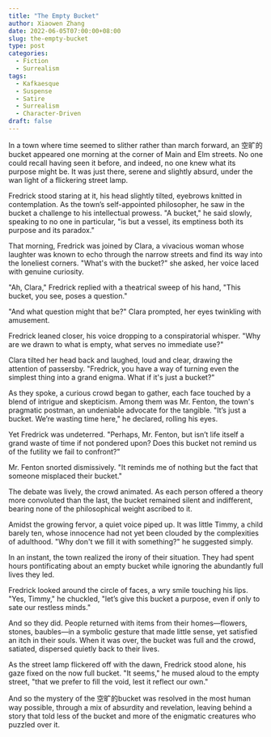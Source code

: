 ```yaml
---
title: "The Empty Bucket"
author: Xiaowen Zhang
date: 2022-06-05T07:00:00+08:00
slug: the-empty-bucket
type: post
categories:
  - Fiction
  - Surrealism
tags:
  - Kafkaesque
  - Suspense
  - Satire
  - Surrealism
  - Character-Driven
draft: false
---
```


In a town where time seemed to slither rather than march forward, an 空旷的bucket appeared one morning at the corner of Main and Elm streets. No one could recall having seen it before, and indeed, no one knew what its purpose might be. It was just there, serene and slightly absurd, under the wan light of a flickering street lamp.

Fredrick stood staring at it, his head slightly tilted, eyebrows knitted in contemplation. As the town’s self-appointed philosopher, he saw in the bucket a challenge to his intellectual prowess. "A bucket," he said slowly, speaking to no one in particular, "is but a vessel, its emptiness both its purpose and its paradox."

That morning, Fredrick was joined by Clara, a vivacious woman whose laughter was known to echo through the narrow streets and find its way into the loneliest corners. "What's with the bucket?" she asked, her voice laced with genuine curiosity. 

"Ah, Clara," Fredrick replied with a theatrical sweep of his hand, "This bucket, you see, poses a question."

"And what question might that be?" Clara prompted, her eyes twinkling with amusement.

Fredrick leaned closer, his voice dropping to a conspiratorial whisper. "Why are we drawn to what is empty, what serves no immediate use?"

Clara tilted her head back and laughed, loud and clear, drawing the attention of passersby. "Fredrick, you have a way of turning even the simplest thing into a grand enigma. What if it's just a bucket?"

As they spoke, a curious crowd began to gather, each face touched by a blend of intrigue and skepticism. Among them was Mr. Fenton, the town's pragmatic postman, an undeniable advocate for the tangible. "It’s just a bucket. We’re wasting time here," he declared, rolling his eyes.

Yet Fredrick was undeterred. "Perhaps, Mr. Fenton, but isn’t life itself a grand waste of time if not pondered upon? Does this bucket not remind us of the futility we fail to confront?"

Mr. Fenton snorted dismissively. "It reminds me of nothing but the fact that someone misplaced their bucket."

The debate was lively, the crowd animated. As each person offered a theory more convoluted than the last, the bucket remained silent and indifferent, bearing none of the philosophical weight ascribed to it.

Amidst the growing fervor, a quiet voice piped up. It was little Timmy, a child barely ten, whose innocence had not yet been clouded by the complexities of adulthood. "Why don't we fill it with something?" he suggested simply.

In an instant, the town realized the irony of their situation. They had spent hours pontificating about an empty bucket while ignoring the abundantly full lives they led.

Fredrick looked around the circle of faces, a wry smile touching his lips. "Yes, Timmy," he chuckled, "let’s give this bucket a purpose, even if only to sate our restless minds."

And so they did. People returned with items from their homes—flowers, stones, baubles—in a symbolic gesture that made little sense, yet satisfied an itch in their souls. When it was over, the bucket was full and the crowd, satiated, dispersed quietly back to their lives.

As the street lamp flickered off with the dawn, Fredrick stood alone, his gaze fixed on the now full bucket. "It seems," he mused aloud to the empty street, "that we prefer to fill the void, lest it reflect our own."

And so the mystery of the 空旷的bucket was resolved in the most human way possible, through a mix of absurdity and revelation, leaving behind a story that told less of the bucket and more of the enigmatic creatures who puzzled over it.